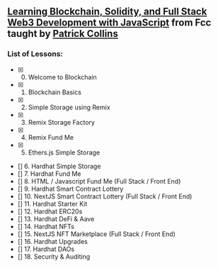 ## [Learning Blockchain, Solidity, and Full Stack Web3 Development with JavaScript](https://youtu.be/gyMwXuJrbJQ?si=cSC6oK0_sps-e4vv) from Fcc taught by [Patrick Collins](https://www.youtube.com/c/PatrickCollins)

### List of Lessons:

- [x] 0. Welcome to Blockchain
- [x] 1. Blockchain Basics
- [x] 2. Simple Storage using Remix
- [x] 3. Remix Storage Factory
- [x] 4. Remix Fund Me
- [x] 5. Ethers.js Simple Storage
- [] 6. Hardhat Simple Storage
- [] 7. Hardhat Fund Me
- [] 8. HTML / Javascript Fund Me (Full Stack / Front End)
- [] 9. Hardhat Smart Contract Lottery
- [] 10. NextJS Smart Contract Lottery (Full Stack / Front End)
- [] 11. Hardhat Starter Kit
- [] 12. Hardhat ERC20s
- [] 13. Hardhat DeFi & Aave
- [] 14. Hardhat NFTs
- [] 15. NextJS NFT Marketplace (Full Stack / Front End)
- [] 16. Hardhat Upgrades
- [] 17. Hardhat DAOs
- [] 18. Security & Auditing
